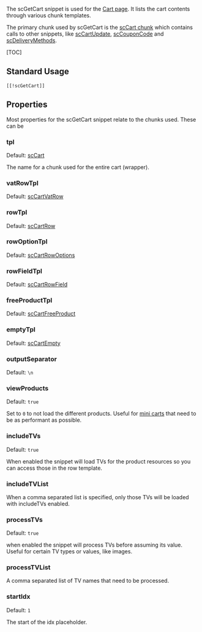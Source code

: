 The scGetCart snippet is used for the [Cart page](../Frontend/Cart). It lists the cart contents through various chunk templates. 

The primary chunk used by scGetCart is the [scCart chunk](../Chunks/scCart) which contains calls to other snippets, like [scCartUpdate](scCartUpdate), [scCouponCode](scCouponCode) and [scDeliveryMethods](scDeliveryMethods). 

[TOC]

## Standard Usage

````
[[!scGetCart]]
````

## Properties

Most properties for the scGetCart snippet relate to the chunks used. These can be 

### tpl

Default: [scCart](../Chunks/scCart)

The name for a chunk used for the entire cart (wrapper). 

### vatRowTpl

Default: [scCartVatRow](../Chunks/scCartVatRow)

### rowTpl

Default: [scCartRow](../Chunks/scCartRow)

### rowOptionTpl

Default: [scCartRowOptions](../Chunks/scCartRowOptions)

### rowFieldTpl

Default: [scCartRowField](../Chunks/scCartRowField)

### freeProductTpl

Default: [scCartFreeProduct](../Chunks/scCartFreeProduct)

### emptyTpl

Default: [scCartEmpty](../Chunks/scCartEmpty)

### outputSeparator

Default: `\n`

### viewProducts

Default: `true`

Set to `0` to not load the different products. Useful for [mini carts](../Tutorials/Small_Cart_View) that need to be as performant as possible. 

### includeTVs

Default: `true`

When enabled the snippet will load TVs for the product resources so you can access those in the row template. 

### includeTVList

When a comma separated list is specified, only those TVs will be loaded with includeTVs enabled. 

### processTVs

Default: `true`

when enabled the snippet will process TVs before assuming its value. Useful for certain TV types or values, like images. 

### processTVList

A comma separated list of TV names that need to be processed. 

### startIdx

Default: `1`

The start of the idx placeholder. 
